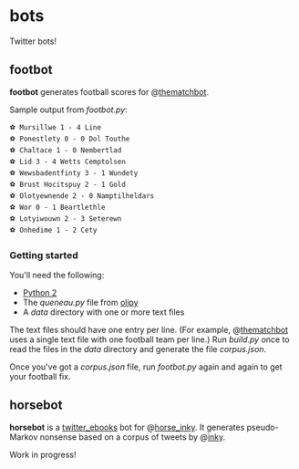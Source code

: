 bots
====

Twitter bots!

footbot
-------

**footbot** generates football scores for @[thematchbot][].

Sample output from *footbot.py*:

    ⚽ Mursillwe 1 - 4 Line
    ⚽ Ponestlety 0 - 0 Dol Touthe
    ⚽ Chaltace 1 - 0 Nembertlad
    ⚽ Lid 3 - 4 Wetts Cemptolsen
    ⚽ Wewsbadentfinty 3 - 1 Wundety
    ⚽ Brust Hocitspuy 2 - 1 Gold
    ⚽ Olotyewnende 2 - 0 Namptilheldars
    ⚽ Wor 0 - 1 Beartlethle
    ⚽ Lotyiwouwn 2 - 3 Seterewn
    ⚽ Onhedime 1 - 2 Cety

### Getting started

You'll need the following:

  * [Python 2][python]
  * The *queneau.py* file from [olipy][]
  * A *data* directory with one or more text files

The text files should have one entry per line. (For example, @[thematchbot][]
uses a single text file with one football team per line.) Run *build.py* once
to read the files in the *data* directory and generate the file *corpus.json*.

Once you've got a *corpus.json* file, run *footbot.py* again and again to get
your football fix.


horsebot
--------

**horsebot** is a [twitter\_ebooks][twitter-ebooks] bot for
@[horse\_inky][horse-inky]. It generates pseudo-Markov nonsense based on a
corpus of tweets by @[inky][].

Work in progress!


[horse-inky]: https://twitter.com/horse_inky
[inky]: https://twitter.com/inky
[thematchbot]: https://twitter.com/thematchbot

[olipy]: https://github.com/leonardr/olipy
[python]: https://www.python.org/downloads/
[twitter-ebooks]: https://github.com/mispy/twitter_ebooks
[twitter-ebooks-example]: https://github.com/mispy/ebooks_example/blob/master/bots.rb
